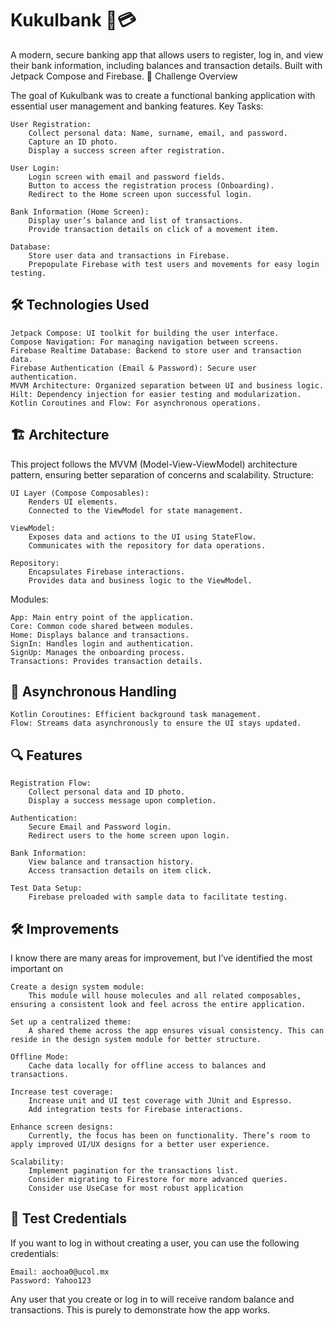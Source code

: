 # Kukulbank 📱💳

A modern, secure banking app that allows users to register, log in, and view their bank information, including balances and transaction details. Built with Jetpack Compose and Firebase.
🚀 Challenge Overview

The goal of Kukulbank was to create a functional banking application with essential user management and banking features.
Key Tasks:

    User Registration:
        Collect personal data: Name, surname, email, and password.
        Capture an ID photo.
        Display a success screen after registration.

    User Login:
        Login screen with email and password fields.
        Button to access the registration process (Onboarding).
        Redirect to the Home screen upon successful login.

    Bank Information (Home Screen):
        Display user’s balance and list of transactions.
        Provide transaction details on click of a movement item.

    Database:
        Store user data and transactions in Firebase.
        Prepopulate Firebase with test users and movements for easy login testing.

## 🛠️ Technologies Used

    Jetpack Compose: UI toolkit for building the user interface.
    Compose Navigation: For managing navigation between screens.
    Firebase Realtime Database: Backend to store user and transaction data.
    Firebase Authentication (Email & Password): Secure user authentication.
    MVVM Architecture: Organized separation between UI and business logic.
    Hilt: Dependency injection for easier testing and modularization.
    Kotlin Coroutines and Flow: For asynchronous operations.

## 🏗️ Architecture

This project follows the MVVM (Model-View-ViewModel) architecture pattern, ensuring better separation of concerns and scalability.
Structure:

    UI Layer (Compose Composables):
        Renders UI elements.
        Connected to the ViewModel for state management.

    ViewModel:
        Exposes data and actions to the UI using StateFlow.
        Communicates with the repository for data operations.

    Repository:
        Encapsulates Firebase interactions.
        Provides data and business logic to the ViewModel.

Modules:

    App: Main entry point of the application.
    Core: Common code shared between modules.
    Home: Displays balance and transactions.
    SignIn: Handles login and authentication.
    SignUp: Manages the onboarding process.
    Transactions: Provides transaction details.

## 🔄 Asynchronous Handling

    Kotlin Coroutines: Efficient background task management.
    Flow: Streams data asynchronously to ensure the UI stays updated.

## 🔍 Features

    Registration Flow:
        Collect personal data and ID photo.
        Display a success message upon completion.

    Authentication:
        Secure Email and Password login.
        Redirect users to the home screen upon login.

    Bank Information:
        View balance and transaction history.
        Access transaction details on item click.

    Test Data Setup:
        Firebase preloaded with sample data to facilitate testing.

## 🛠️ Improvements

I know there are many areas for improvement, but I’ve identified the most important on

    Create a design system module:
        This module will house molecules and all related composables, ensuring a consistent look and feel across the entire application.

    Set up a centralized theme:
        A shared theme across the app ensures visual consistency. This can reside in the design system module for better structure.

    Offline Mode:
        Cache data locally for offline access to balances and transactions.

    Increase test coverage:
        Increase unit and UI test coverage with JUnit and Espresso.
        Add integration tests for Firebase interactions.

    Enhance screen designs:
        Currently, the focus has been on functionality. There’s room to apply improved UI/UX designs for a better user experience.

    Scalability:
        Implement pagination for the transactions list.
        Consider migrating to Firestore for more advanced queries.
        Consider use UseCase for most robust application

## 🔑 Test Credentials

If you want to log in without creating a user, you can use the following credentials:

    Email: aochoa0@ucol.mx
    Password: Yahoo123

Any user that you create or log in to will receive random balance and transactions. This is purely to demonstrate how the app works.